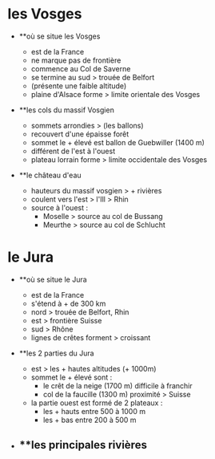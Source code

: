 # les Vosges

- **où se situe les Vosges 
	- est de la France
	- ne marque pas de frontière
	- commence au Col de Saverne
	- se termine au sud > trouée de Belfort 
	- (présente une faible altitude)
	- plaine d'Alsace forme > limite orientale des Vosges

- **les cols du massif Vosgien
	- sommets arrondies > (les ballons)
	- recouvert d'une épaisse forêt
	- sommet le + élevé est ballon de Guebwiller (1400 m)
	- différent de l'est à l'ouest
	- plateau lorrain forme > limite occidentale des Vosges

- **le château d'eau 
	- hauteurs du massif vosgien > + rivières
	- coulent vers l'est > l'Ill > Rhin
	- source à l'ouest :
		-  Moselle > source au col de Bussang
		- Meurthe > source au col de Schlucht

# le Jura

- **où se situe le Jura
	- est de la France
	- s'étend à + de 300 km
	- nord > trouée de Belfort, Rhin
	- est > frontière Suisse 
	- sud > Rhône
	- lignes de crêtes forment > croissant 

- **les 2 parties du Jura
	- est > les + hautes altitudes (+ 1000m)
	- sommet le + élevé sont :
		- le crêt de la neige (1700 m) difficile à franchir 
		- col de la faucille (1300 m) proximité > Suisse
	- la partie ouest est formé de 2 plateaux :
		- les + hauts entre 500 à 1000 m
		- les + bas entre 200 à 500 m 

- **les principales rivières
	- 